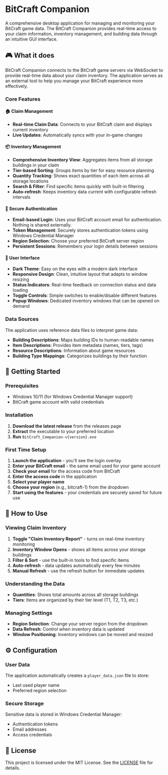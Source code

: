 # BitCraft Companion

A comprehensive desktop application for managing and monitoring your BitCraft game data. The BitCraft Companion provides real-time access to your claim information, inventory management, and building data through an intuitive GUI interface.

## 🎮 What it does

BitCraft Companion connects to the BitCraft game servers via WebSocket to provide real-time data about your claim inventory. The application serves as an external tool to help you manage your BitCraft experience more effectively.

### Core Features

#### 🏠 **Claim Management**
- **Real-time Claim Data**: Connects to your BitCraft claim and displays current inventory
- **Live Updates**: Automatically syncs with your in-game changes

#### 📦 **Inventory Management**
- **Comprehensive Inventory View**: Aggregates items from all storage buildings in your claim
- **Tier-based Sorting**: Groups items by tier for easy resource planning
- **Quantity Tracking**: Shows exact quantities of each item across all storage locations
- **Search & Filter**: Find specific items quickly with built-in filtering
- **Auto-refresh**: Keeps inventory data current with configurable refresh intervals

#### 🔐 **Secure Authentication**
- **Email-based Login**: Uses your BitCraft account email for authentication. Nothing is shared externally.
- **Token Management**: Securely stores authentication tokens using Windows Credential Manager
- **Region Selection**: Choose your preferred BitCraft server region
- **Persistent Sessions**: Remembers your login details between sessions

#### 🎨 **User Interface**
- **Dark Theme**: Easy on the eyes with a modern dark interface
- **Responsive Design**: Clean, intuitive layout that adapts to window resizing
- **Status Indicators**: Real-time feedback on connection status and data loading
- **Toggle Controls**: Simple switches to enable/disable different features
- **Popup Windows**: Dedicated inventory windows that can be opened on demand

### Data Sources

The application uses reference data files to interpret game data:
- **Building Descriptions**: Maps building IDs to human-readable names
- **Item Descriptions**: Provides item metadata (names, tiers, tags)
- **Resource Descriptions**: Information about game resources
- **Building Type Mappings**: Categorizes buildings by their function

## 🚀 Getting Started

### Prerequisites

- Windows 10/11 (for Windows Credential Manager support)
- BitCraft game account with valid credentials

### Installation

1. **Download the latest release** from the releases page
2. **Extract** the executable to your preferred location
3. **Run** `BitCraft_Companion-v{version}.exe`

### First Time Setup

1. **Launch the application** - you'll see the login overlay
2. **Enter your BitCraft email** - the same email used for your game account
3. **Check your email** for the access code from BitCraft
4. **Enter the access code** in the application
5. **Select your player name** 
6. **Choose your region** (e.g., bitcraft-1) from the dropdown
7. **Start using the features** - your credentials are securely saved for future use

## 📱 How to Use

### Viewing Claim Inventory

1. **Toggle "Claim Inventory Report"** - turns on real-time inventory monitoring
2. **Inventory Window Opens** - shows all items across your storage buildings
3. **Filter & Sort** - use the built-in tools to find specific items
4. **Auto-refresh** - data updates automatically every few minutes
5. **Manual Refresh** - use the refresh button for immediate updates

### Understanding the Data

- **Quantities**: Shows total amounts across all storage buildings
- **Tiers**: Items are organized by their tier level (T1, T2, T3, etc.)

### Managing Settings

- **Region Selection**: Change your server region from the dropdown
- **Data Refresh**: Control when inventory data is updated
- **Window Positioning**: Inventory windows can be moved and resized

## ⚙️ Configuration

### User Data

The application automatically creates a `player_data.json` file to store:
- Last used player name
- Preferred region selection

### Secure Storage

Sensitive data is stored in Windows Credential Manager:
- Authentication tokens
- Email addresses
- Access credentials

## 📝 License
This project is licensed under the MIT License. See the [LICENSE](./LICENSE) file for details.